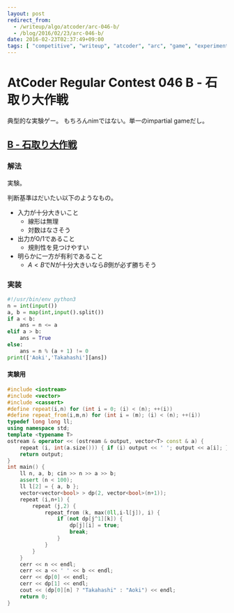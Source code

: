 ```yaml
---
layout: post
redirect_from:
  - /writeup/algo/atcoder/arc-046-b/
  - /blog/2016/02/23/arc-046-b/
date: 2016-02-23T02:37:49+09:00
tags: [ "competitive", "writeup", "atcoder", "arc", "game", "experiment", "typical-problem" ]
---
```


# AtCoder Regular Contest 046 B - 石取り大作戦

典型的な実験ゲー。
もちろんnimではない。単一のimpartial gameだし。

## [B - 石取り大作戦](https://beta.atcoder.jp/contests/arc046/tasks/arc046_b)

### 解法

実験。

判断基準はだいたい以下のようなもの。

-   入力が十分大きいこと
    -   線形は無理
    -   対数はなさそう
-   出力が0/1であること
    -   規則性を見つけやすい
-   明らかに一方が有利であること
    -   $A \lt B$で$N$が十分大きいなら$B$側が必ず勝ちそう

### 実装

``` python
#!/usr/bin/env python3
n = int(input())
a, b = map(int,input().split())
if a < b:
    ans = n <= a
elif a > b:
    ans = True
else:
    ans = n % (a + 1) != 0
print(['Aoki','Takahashi'][ans])
```

#### 実験用

``` c++
#include <iostream>
#include <vector>
#include <cassert>
#define repeat(i,n) for (int i = 0; (i) < (n); ++(i))
#define repeat_from(i,m,n) for (int i = (m); (i) < (n); ++(i))
typedef long long ll;
using namespace std;
template <typename T>
ostream & operator << (ostream & output, vector<T> const & a) {
    repeat (i, int(a.size())) { if (i) output << ' '; output << a[i]; }
    return output;
}
int main() {
    ll n, a, b; cin >> n >> a >> b;
    assert (n < 100);
    ll l[2] = { a, b };
    vector<vector<bool> > dp(2, vector<bool>(n+1));
    repeat (i,n+1) {
        repeat (j,2) {
            repeat_from (k, max(0ll,i-l[j]), i) {
                if (not dp[j^1][k]) {
                    dp[j][i] = true;
                    break;
                }
            }
        }
    }
    cerr << n << endl;
    cerr << a << ' ' << b << endl;
    cerr << dp[0] << endl;
    cerr << dp[1] << endl;
    cout << (dp[0][n] ? "Takahashi" : "Aoki") << endl;
    return 0;
}
```
